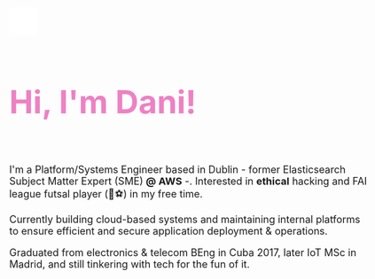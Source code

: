 

<style>
  body {
    font-size: 18px;
  }
</style>
<br>

<p align="left"><img alt="Shell" src="shell.png" width="50" height="50"></p>


<h1 style="font-size: 3.2em; color: #ee81c3;">Hi, I'm Dani!</h1>

<br>


I'm a Platform/Systems Engineer based in Dublin - former Elasticsearch Subject Matter Expert (SME) **@ AWS** -. Interested in **ethical** hacking and FAI league futsal player (👟⚽️) in my free time.

Currently building cloud-based systems and maintaining internal platforms to ensure efficient and secure application deployment & operations.

Graduated from electronics & telecom BEng in Cuba 2017, later IoT MSc in Madrid, and still tinkering with tech for the fun of it.